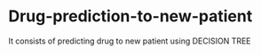 # Drug-prediction-to-new-patient
It consists of predicting drug to new patient  using DECISION TREE
